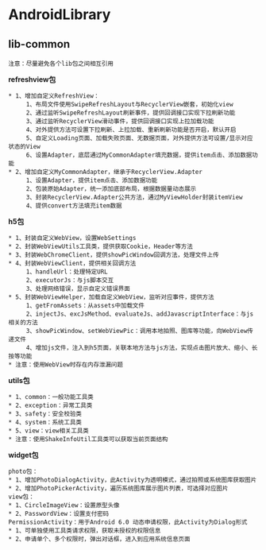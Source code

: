 # AndroidLibrary #

## lib-common ##

    注意：尽量避免各个lib包之间相互引用

**refreshview包**

	* 1、增加自定义RefreshView：
	     1、布局文件使用SwipeRefreshLayout与RecyclerView嵌套，初始化view
	     2、通过监听SwipeRefreshLayout刷新事件，提供回调接口实现下拉刷新功能
	     3、通过监听RecyclerView滑动事件，提供回调接口实现上拉加载功能
	     4、对外提供方法可设置下拉刷新、上拉加载、重新刷新功能是否开启，默认开启
	     5、自定义Loading页面、加载失败页面、无数据页面，对外提供方法可设置/显示对应状态的View
	     6、设置Adapter，底层通过MyCommonAdapter填充数据，提供item点击、添加数据功能
	* 2、增加自定义MyCommonAdapter，继承于RecyclerView.Adapter
	     1、设置Adapter，提供item点击、添加数据功能
	     2、包装原始Adapter，统一添加底部布局，根据数据量动态展示
	     3、封装RecyclerView.Adapter公共方法，通过MyViewHolder封装itemView
	     4、提供convert方法填充item数据

**h5包**

	* 1、封装自定义WebView，设置WebSettings
	* 2、封装WebViewUtils工具类，提供获取Cookie，Header等方法
	* 3、封装WebChromeClient，提供showPicWindow回调方法，处理文件上传
	* 4、封装WebViewClient，提供相关回调方法
	     1、handleUrl：处理特定URL
	     2、executorJs：与js脚本交互
	     3、处理网络错误，显示自定义错误界面
	* 5、封装WebViewHelper，加载自定义WebView，监听对应事件，提供方法
	     1、getFromAssets：从assets中加载文件
	     2、injectJs、excJsMethod、evaluateJs、addJavascriptInterface：与js相关的方法
	     3、showPicWindow、setWebViewPic：调用本地拍照、图库等功能，向WebView传递文件
	     4、增加js文件，注入到h5页面，关联本地方法与js方法，实现点击图片放大、缩小、长按等功能
	* 注意：使用WebView时存在内存泄漏问题

**utils包**

    * 1、common：一般功能工具类
    * 2、exception：异常工具类
    * 3、safety：安全校验类
    * 4、system：系统工具类
    * 5、view：view相关工具类
    * 注意：使用ShakeInfoUtil工具类可以获取当前页面结构

**widget包**

    photo包：
    * 1、增加PhotoDialogActivity，此Activity为透明模式，通过拍照或系统图库获取图片
    * 2、增加PhotoPickerActivity，遍历系统图库展示图片列表，可选择对应图片
    view包：
    * 1、CircleImageView：设置原型头像
    * 2、PasswordView：设置支付密码
    PermissionActivity：用于Android 6.0 动态申请权限，此Activity为Dialog形式
    * 1、可单独使用工具类请求权限，获取未授权的权限信息
    * 2、申请单个、多个权限时，弹出对话框，进入到应用系统信息页面




